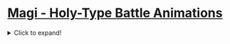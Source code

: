 # [Magi - Holy-Type Battle Animations](./)

<details>
<summary>Click to expand!</summary>

## [\[Cleric-Base\] \[F\] Improved Repal by Eldritch](./%5BCleric-Base%5D%20%5BF%5D%20Improved%20Repal%20by%20Eldritch/)
 

<img src="./%5BCleric-Base%5D%20%5BF%5D%20Improved%20Repal%20by%20Eldritch/7.%20Staff/Staff_000.png" alt="[Cleric-Base] [F] Improved Repal by Eldritch standing" />


### Weapons
 

|Staff |Unarmed |
|  :---: | :---: |
| <img alt="Staff animation" src="./%5BCleric-Base%5D%20%5BF%5D%20Improved%20Repal%20by%20Eldritch/7.%20Staff/Staff.gif" /> | <img alt="Unarmed animation" src="./%5BCleric-Base%5D%20%5BF%5D%20Improved%20Repal%20by%20Eldritch/8.%20Unarmed/Unarmed.gif" /> |


## [\[Cleric-Base\] \[F\] Repal by Eldritch](./%5BCleric-Base%5D%20%5BF%5D%20Repal%20by%20Eldritch/)
 

<img src="./%5BCleric-Base%5D%20%5BF%5D%20Repal%20by%20Eldritch/7.%20Staff/Staff_000.png" alt="[Cleric-Base] [F] Repal by Eldritch standing" />


### Weapons
 

|Staff |Unarmed |
|  :---: | :---: |
| <img alt="Staff animation" src="./%5BCleric-Base%5D%20%5BF%5D%20Repal%20by%20Eldritch/7.%20Staff/Staff.gif" /> | <img alt="Unarmed animation" src="./%5BCleric-Base%5D%20%5BF%5D%20Repal%20by%20Eldritch/8.%20Unarmed/Unarmed.gif" /> |


## [\[Cleric-Base\] \[F\] Repal by Vilkalizer](./%5BCleric-Base%5D%20%5BF%5D%20Repal%20by%20Vilkalizer/)
 

<img src="./%5BCleric-Base%5D%20%5BF%5D%20Repal%20by%20Vilkalizer/7.%20Staff/Staff_000.png" alt="[Cleric-Base] [F] Repal by Vilkalizer standing" />


### Weapons
 

|Staff |Unarmed |
|  :---: | :---: |
| <img alt="Staff animation" src="./%5BCleric-Base%5D%20%5BF%5D%20Repal%20by%20Vilkalizer/7.%20Staff/Staff.gif" /> | <img alt="Unarmed animation" src="./%5BCleric-Base%5D%20%5BF%5D%20Repal%20by%20Vilkalizer/8.%20Unarmed/Unarmed.gif" /> |


## [\[Cleric-Base\] \[F\] Robe Repal by FEier](./%5BCleric-Base%5D%20%5BF%5D%20Robe%20Repal%20by%20FEier/)
 

<img src="./%5BCleric-Base%5D%20%5BF%5D%20Robe%20Repal%20by%20FEier/7.%20Staff/Staff_000.png" alt="[Cleric-Base] [F] Robe Repal by FEier standing" />


### Weapons
 

|Staff |Unarmed |
|  :---: | :---: |
| <img alt="Staff animation" src="./%5BCleric-Base%5D%20%5BF%5D%20Robe%20Repal%20by%20FEier/7.%20Staff/Staff.gif" /> | <img alt="Unarmed animation" src="./%5BCleric-Base%5D%20%5BF%5D%20Robe%20Repal%20by%20FEier/8.%20Unarmed/Unarmed.gif" /> |


## [\[Cleric-Base\] \[F\] Vanilla FE6 +Weapons](./%5BCleric-Base%5D%20%5BF%5D%20Vanilla%20FE6%20+Weapons/)
 

<img src="./%5BCleric-Base%5D%20%5BF%5D%20Vanilla%20FE6%20+Weapons/1.%20Sword%20(Heartseeker)/Sword_000.png" alt="[Cleric-Base] [F] Vanilla FE6 +Weapons standing" />


### Weapons
 

|Sword |Sword |Magic |Staff |Unarmed |
|  :---: | :---: | :---: | :---: | :---: |
| <img alt="Sword animation" src="./%5BCleric-Base%5D%20%5BF%5D%20Vanilla%20FE6%20+Weapons/1.%20Sword%20(Heartseeker)/Sword.gif" /> | <img alt="Sword animation" src="./%5BCleric-Base%5D%20%5BF%5D%20Vanilla%20FE6%20+Weapons/1.%20Sword%20(Prayer)/Sword.gif" /> | <img alt="Magic animation" src="./%5BCleric-Base%5D%20%5BF%5D%20Vanilla%20FE6%20+Weapons/6.%20Magic/Magic.gif" /> | <img alt="Staff animation" src="./%5BCleric-Base%5D%20%5BF%5D%20Vanilla%20FE6%20+Weapons/7.%20Staff/Staff.gif" /> | <img alt="Unarmed animation" src="./%5BCleric-Base%5D%20%5BF%5D%20Vanilla%20FE6%20+Weapons/8.%20Unarmed/Unarmed.gif" /> |


## [\[Cleric-Base\] \[F\] Vanilla FE7 Serra +Sword](./%5BCleric-Base%5D%20%5BF%5D%20Vanilla%20FE7%20Serra%20+Sword/)
 

<img src="./%5BCleric-Base%5D%20%5BF%5D%20Vanilla%20FE7%20Serra%20+Sword/1.%20Sword%20(Heartseeker)/Sword_000.png" alt="[Cleric-Base] [F] Vanilla FE7 Serra +Sword standing" />


### Weapons
 

|Sword |Sword |Staff |Unarmed |
|  :---: | :---: | :---: | :---: |
| <img alt="Sword animation" src="./%5BCleric-Base%5D%20%5BF%5D%20Vanilla%20FE7%20Serra%20+Sword/1.%20Sword%20(Heartseeker)/Sword.gif" /> | <img alt="Sword animation" src="./%5BCleric-Base%5D%20%5BF%5D%20Vanilla%20FE7%20Serra%20+Sword/1.%20Sword%20(Prayer)/Sword.gif" /> | <img alt="Staff animation" src="./%5BCleric-Base%5D%20%5BF%5D%20Vanilla%20FE7%20Serra%20+Sword/7.%20Staff/Staff.gif" /> | <img alt="Unarmed animation" src="./%5BCleric-Base%5D%20%5BF%5D%20Vanilla%20FE7%20Serra%20+Sword/8.%20Unarmed/Unarmed.gif" /> |


## [\[Cleric-Reskin\] \[F\] Egyptian](./%5BCleric-Reskin%5D%20%5BF%5D%20Egyptian/)
 

<img src="./%5BCleric-Reskin%5D%20%5BF%5D%20Egyptian/7.%20Staff/Staff_000.png" alt="[Cleric-Reskin] [F] Egyptian standing" />


### Weapons
 

|Staff |Unarmed |
|  :---: | :---: |
| <img alt="Staff animation" src="./%5BCleric-Reskin%5D%20%5BF%5D%20Egyptian/7.%20Staff/Staff.gif" /> | <img alt="Unarmed animation" src="./%5BCleric-Reskin%5D%20%5BF%5D%20Egyptian/8.%20Unarmed/Unarmed.gif" /> |


## [\[Cleric-Reskin\] \[F\] FE13 Lissa](./%5BCleric-Reskin%5D%20%5BF%5D%20FE13%20Lissa/)
 

<img src="./%5BCleric-Reskin%5D%20%5BF%5D%20FE13%20Lissa/7.%20Staff/Staff_000.png" alt="[Cleric-Reskin] [F] FE13 Lissa standing" />


### Weapons
 

|Staff |Unarmed |
|  :---: | :---: |
| <img alt="Staff animation" src="./%5BCleric-Reskin%5D%20%5BF%5D%20FE13%20Lissa/7.%20Staff/Staff.gif" /> | <img alt="Unarmed animation" src="./%5BCleric-Reskin%5D%20%5BF%5D%20FE13%20Lissa/8.%20Unarmed/Unarmed.gif" /> |


## [\[Cleric-Reskin\] \[F\] FE13-Style](./%5BCleric-Reskin%5D%20%5BF%5D%20FE13-Style/)
 

<img src="./%5BCleric-Reskin%5D%20%5BF%5D%20FE13-Style/7.%20Staff/Staff_000.png" alt="[Cleric-Reskin] [F] FE13-Style standing" />


### Weapons
 

|Staff |Unarmed |
|  :---: | :---: |
| <img alt="Staff animation" src="./%5BCleric-Reskin%5D%20%5BF%5D%20FE13-Style/7.%20Staff/Staff.gif" /> | <img alt="Unarmed animation" src="./%5BCleric-Reskin%5D%20%5BF%5D%20FE13-Style/8.%20Unarmed/Unarmed.gif" /> |


## [\[Cleric-Reskin\] \[F\] Less Religious by Mariah](./%5BCleric-Reskin%5D%20%5BF%5D%20Less%20Religious%20by%20Mariah/)
 

<img src="./%5BCleric-Reskin%5D%20%5BF%5D%20Less%20Religious%20by%20Mariah/7.%20Staff/Staff_000.png" alt="[Cleric-Reskin] [F] Less Religious by Mariah standing" />


### Weapons
 

|Staff |
|  :---: |
| <img alt="Staff animation" src="./%5BCleric-Reskin%5D%20%5BF%5D%20Less%20Religious%20by%20Mariah/7.%20Staff/Staff.gif" /> |


## [\[Cleric-Reskin\] \[F\] Long Hair by Yangfly](./%5BCleric-Reskin%5D%20%5BF%5D%20Long%20Hair%20by%20Yangfly/)
 

<img src="./%5BCleric-Reskin%5D%20%5BF%5D%20Long%20Hair%20by%20Yangfly/7.%20Staff/Staff_000.png" alt="[Cleric-Reskin] [F] Long Hair by Yangfly standing" />


### Weapons
 

|Staff |Unarmed |
|  :---: | :---: |
| <img alt="Staff animation" src="./%5BCleric-Reskin%5D%20%5BF%5D%20Long%20Hair%20by%20Yangfly/7.%20Staff/Staff.gif" /> | <img alt="Unarmed animation" src="./%5BCleric-Reskin%5D%20%5BF%5D%20Long%20Hair%20by%20Yangfly/8.%20Unarmed/Unarmed.gif" /> |


## [\[Cleric-Variant\] \[F\] Sassy Healer by Alusq](./%5BCleric-Variant%5D%20%5BF%5D%20Sassy%20Healer%20by%20Alusq/)
 

<img src="./%5BCleric-Variant%5D%20%5BF%5D%20Sassy%20Healer%20by%20Alusq/7.%20Staff/Staff_000.png" alt="[Cleric-Variant] [F] Sassy Healer by Alusq standing" />


### Weapons
 

|Staff |Unarmed |
|  :---: | :---: |
| <img alt="Staff animation" src="./%5BCleric-Variant%5D%20%5BF%5D%20Sassy%20Healer%20by%20Alusq/7.%20Staff/Staff.gif" /> | <img alt="Unarmed animation" src="./%5BCleric-Variant%5D%20%5BF%5D%20Sassy%20Healer%20by%20Alusq/8.%20Unarmed/Unarmed.gif" /> |


## [\[Monk-Base\] \[F\] Repal +Staff by Teraspark](./%5BMonk-Base%5D%20%5BF%5D%20Repal%20+Staff%20by%20Teraspark/)
 

<img src="./%5BMonk-Base%5D%20%5BF%5D%20Repal%20+Staff%20by%20Teraspark/6.%20Magic/Magic_000.png" alt="[Monk-Base] [F] Repal +Staff by Teraspark standing" />


### Weapons
 

|Magic |Staff |
|  :---: | :---: |
| <img alt="Magic animation" src="./%5BMonk-Base%5D%20%5BF%5D%20Repal%20+Staff%20by%20Teraspark/6.%20Magic/Magic.gif" /> | <img alt="Staff animation" src="./%5BMonk-Base%5D%20%5BF%5D%20Repal%20+Staff%20by%20Teraspark/7.%20Staff/Staff.gif" /> |


## [\[Monk-Base\] \[F\] Repal by Eldritch](./%5BMonk-Base%5D%20%5BF%5D%20Repal%20by%20Eldritch/)
 

<img src="./%5BMonk-Base%5D%20%5BF%5D%20Repal%20by%20Eldritch/6.%20Magic/Magic_000.png" alt="[Monk-Base] [F] Repal by Eldritch standing" />


### Weapons
 

|Magic |
|  :---: |
| <img alt="Magic animation" src="./%5BMonk-Base%5D%20%5BF%5D%20Repal%20by%20Eldritch/6.%20Magic/Magic.gif" /> |


## [\[Monk-Base\] \[M\] Repal +Staff by Teraspark](./%5BMonk-Base%5D%20%5BM%5D%20Repal%20+Staff%20by%20Teraspark/)
 

<img src="./%5BMonk-Base%5D%20%5BM%5D%20Repal%20+Staff%20by%20Teraspark/6.%20Magic/Magic_000.png" alt="[Monk-Base] [M] Repal +Staff by Teraspark standing" />


### Weapons
 

|Magic |Staff |
|  :---: | :---: |
| <img alt="Magic animation" src="./%5BMonk-Base%5D%20%5BM%5D%20Repal%20+Staff%20by%20Teraspark/6.%20Magic/Magic.gif" /> | <img alt="Staff animation" src="./%5BMonk-Base%5D%20%5BM%5D%20Repal%20+Staff%20by%20Teraspark/7.%20Staff/Staff.gif" /> |


## [\[Monk-Base\] \[M\] Repal by eCut](./%5BMonk-Base%5D%20%5BM%5D%20Repal%20by%20eCut/)
 

<img src="./%5BMonk-Base%5D%20%5BM%5D%20Repal%20by%20eCut/6.%20Magic/Magic_000.png" alt="[Monk-Base] [M] Repal by eCut standing" />


### Weapons
 

|Magic |
|  :---: |
| <img alt="Magic animation" src="./%5BMonk-Base%5D%20%5BM%5D%20Repal%20by%20eCut/6.%20Magic/Magic.gif" /> |


## [\[Monk-Base\] \[M\] Repal by Eldritch](./%5BMonk-Base%5D%20%5BM%5D%20Repal%20by%20Eldritch/)
 

<img src="./%5BMonk-Base%5D%20%5BM%5D%20Repal%20by%20Eldritch/6.%20Magic/Magic_000.png" alt="[Monk-Base] [M] Repal by Eldritch standing" />


### Weapons
 

|Magic |
|  :---: |
| <img alt="Magic animation" src="./%5BMonk-Base%5D%20%5BM%5D%20Repal%20by%20Eldritch/6.%20Magic/Magic.gif" /> |


## [\[Monk-Base\] \[M\] Vanilla FE6-8](./%5BMonk-Base%5D%20%5BM%5D%20Vanilla%20FE6-8/)
 

<img src="./%5BMonk-Base%5D%20%5BM%5D%20Vanilla%20FE6-8/6.%20Magic/Magic_000.png" alt="[Monk-Base] [M] Vanilla FE6-8 standing" />


### Weapons
 

|Magic |
|  :---: |
| <img alt="Magic animation" src="./%5BMonk-Base%5D%20%5BM%5D%20Vanilla%20FE6-8/6.%20Magic/Magic.gif" /> |


## [\[Monk-Reskin\] \[F\] FEGirls-Style Skirt Pupil](./%5BMonk-Reskin%5D%20%5BF%5D%20FEGirls-Style%20Skirt%20Pupil/)
 

<img src="./%5BMonk-Reskin%5D%20%5BF%5D%20FEGirls-Style%20Skirt%20Pupil/6.%20Magic/Magic_000.png" alt="[Monk-Reskin] [F] FEGirls-Style Skirt Pupil standing" />


### Weapons
 

|Magic |
|  :---: |
| <img alt="Magic animation" src="./%5BMonk-Reskin%5D%20%5BF%5D%20FEGirls-Style%20Skirt%20Pupil/6.%20Magic/Magic.gif" /> |


## [\[Monk-Reskin\] \[F\] Lucius-Style by Marlon0024](./%5BMonk-Reskin%5D%20%5BF%5D%20Lucius-Style%20by%20Marlon0024/)
 

<img src="./%5BMonk-Reskin%5D%20%5BF%5D%20Lucius-Style%20by%20Marlon0024/6.%20Magic/Magic_000.png" alt="[Monk-Reskin] [F] Lucius-Style by Marlon0024 standing" />


### Weapons
 

|Magic |
|  :---: |
| <img alt="Magic animation" src="./%5BMonk-Reskin%5D%20%5BF%5D%20Lucius-Style%20by%20Marlon0024/6.%20Magic/Magic.gif" /> |


## [\[Monk-Reskin\] \[M\] Bandana by Yangfly](./%5BMonk-Reskin%5D%20%5BM%5D%20Bandana%20by%20Yangfly/)
 

<img src="./%5BMonk-Reskin%5D%20%5BM%5D%20Bandana%20by%20Yangfly/6.%20Magic/Magic_000.png" alt="[Monk-Reskin] [M] Bandana by Yangfly standing" />


### Weapons
 

|Magic |
|  :---: |
| <img alt="Magic animation" src="./%5BMonk-Reskin%5D%20%5BM%5D%20Bandana%20by%20Yangfly/6.%20Magic/Magic.gif" /> |


## [\[Monk-Variant\] \[F\] Nino by Mikey Séregon](./%5BMonk-Variant%5D%20%5BF%5D%20Nino%20by%20Mikey%20S%C3%A9regon/)
 

<img src="./%5BMonk-Variant%5D%20%5BF%5D%20Nino%20by%20Mikey%20S%C3%A9regon/6.%20Magic/Magic_000.png" alt="[Monk-Variant] [F] Nino by Mikey Séregon standing" />


### Weapons
 

|Magic |
|  :---: |
| <img alt="Magic animation" src="./%5BMonk-Variant%5D%20%5BF%5D%20Nino%20by%20Mikey%20S%C3%A9regon/6.%20Magic/Magic.gif" /> |


## [\[Priest-Base\] \[M\] Repal by Eldritch](./%5BPriest-Base%5D%20%5BM%5D%20Repal%20by%20Eldritch/)
 

<img src="./%5BPriest-Base%5D%20%5BM%5D%20Repal%20by%20Eldritch/7.%20Staff/Staff_000.png" alt="[Priest-Base] [M] Repal by Eldritch standing" />


### Weapons
 

|Staff |Unarmed |
|  :---: | :---: |
| <img alt="Staff animation" src="./%5BPriest-Base%5D%20%5BM%5D%20Repal%20by%20Eldritch/7.%20Staff/Staff.gif" /> | <img alt="Unarmed animation" src="./%5BPriest-Base%5D%20%5BM%5D%20Repal%20by%20Eldritch/8.%20Unarmed/Unarmed.gif" /> |


## [\[Priest-Base\] \[M\] Repal by Vilkalizer](./%5BPriest-Base%5D%20%5BM%5D%20Repal%20by%20Vilkalizer/)
 

<img src="./%5BPriest-Base%5D%20%5BM%5D%20Repal%20by%20Vilkalizer/7.%20Staff/Staff_000.png" alt="[Priest-Base] [M] Repal by Vilkalizer standing" />


### Weapons
 

|Staff |Unarmed |
|  :---: | :---: |
| <img alt="Staff animation" src="./%5BPriest-Base%5D%20%5BM%5D%20Repal%20by%20Vilkalizer/7.%20Staff/Staff.gif" /> | <img alt="Unarmed animation" src="./%5BPriest-Base%5D%20%5BM%5D%20Repal%20by%20Vilkalizer/8.%20Unarmed/Unarmed.gif" /> |


## [\[Priest-Base\] \[M\] Repal v2 by Eldritch](./%5BPriest-Base%5D%20%5BM%5D%20Repal%20v2%20by%20Eldritch/)
 

<img src="./%5BPriest-Base%5D%20%5BM%5D%20Repal%20v2%20by%20Eldritch/7.%20Staff/Staff_000.png" alt="[Priest-Base] [M] Repal v2 by Eldritch standing" />


### Weapons
 

|Staff |Unarmed |
|  :---: | :---: |
| <img alt="Staff animation" src="./%5BPriest-Base%5D%20%5BM%5D%20Repal%20v2%20by%20Eldritch/7.%20Staff/Staff.gif" /> | <img alt="Unarmed animation" src="./%5BPriest-Base%5D%20%5BM%5D%20Repal%20v2%20by%20Eldritch/8.%20Unarmed/Unarmed.gif" /> |


## [\[Priest-Base\] \[M\] Skintone Repal by Flasuban](./%5BPriest-Base%5D%20%5BM%5D%20Skintone%20Repal%20by%20Flasuban/)
 

<img src="./%5BPriest-Base%5D%20%5BM%5D%20Skintone%20Repal%20by%20Flasuban/7.%20Staff%20(+Magic)/Staff_000.png" alt="[Priest-Base] [M] Skintone Repal by Flasuban standing" />


### Weapons
 

|Staff |Unarmed |
|  :---: | :---: |
| <img alt="Staff animation" src="./%5BPriest-Base%5D%20%5BM%5D%20Skintone%20Repal%20by%20Flasuban/7.%20Staff%20(+Magic)/Staff.gif" /> | <img alt="Unarmed animation" src="./%5BPriest-Base%5D%20%5BM%5D%20Skintone%20Repal%20by%20Flasuban/8.%20Unarmed/Unarmed.gif" /> |


## [\[Priest-Base\] \[M\] Vanilla Priest +Magic](./%5BPriest-Base%5D%20%5BM%5D%20Vanilla%20Priest%20+Magic/)
 

<img src="./%5BPriest-Base%5D%20%5BM%5D%20Vanilla%20Priest%20+Magic/6.%20Magic/Magic_000.png" alt="[Priest-Base] [M] Vanilla Priest +Magic standing" />


### Weapons
 

|Magic |Magic |Staff |Unarmed |
|  :---: | :---: | :---: | :---: |
| <img alt="Magic animation" src="./%5BPriest-Base%5D%20%5BM%5D%20Vanilla%20Priest%20+Magic/6.%20Magic/Magic.gif" /> | <img alt="Magic animation" src="./%5BPriest-Base%5D%20%5BM%5D%20Vanilla%20Priest%20+Magic/6.%20Magic%20(Staff)/Magic.gif" /> | <img alt="Staff animation" src="./%5BPriest-Base%5D%20%5BM%5D%20Vanilla%20Priest%20+Magic/7.%20Staff/Staff.gif" /> | <img alt="Unarmed animation" src="./%5BPriest-Base%5D%20%5BM%5D%20Vanilla%20Priest%20+Magic/8.%20Unarmed/Unarmed.gif" /> |


## [\[Priest-Reskin\] \[M\] Bald by Vilkalizer](./%5BPriest-Reskin%5D%20%5BM%5D%20Bald%20by%20Vilkalizer/)
 

<img src="./%5BPriest-Reskin%5D%20%5BM%5D%20Bald%20by%20Vilkalizer/7.%20Staff/Staff_000.png" alt="[Priest-Reskin] [M] Bald by Vilkalizer standing" />


### Weapons
 

|Staff |
|  :---: |
| <img alt="Staff animation" src="./%5BPriest-Reskin%5D%20%5BM%5D%20Bald%20by%20Vilkalizer/7.%20Staff/Staff.gif" /> |


## [\[Priest-Reskin\] \[M\] Bald Repal by Vilkalizer](./%5BPriest-Reskin%5D%20%5BM%5D%20Bald%20Repal%20by%20Vilkalizer/)
 

<img src="./%5BPriest-Reskin%5D%20%5BM%5D%20Bald%20Repal%20by%20Vilkalizer/7.%20Staff/Staff_000.png" alt="[Priest-Reskin] [M] Bald Repal by Vilkalizer standing" />


### Weapons
 

|Staff |Unarmed |
|  :---: | :---: |
| <img alt="Staff animation" src="./%5BPriest-Reskin%5D%20%5BM%5D%20Bald%20Repal%20by%20Vilkalizer/7.%20Staff/Staff.gif" /> | <img alt="Unarmed animation" src="./%5BPriest-Reskin%5D%20%5BM%5D%20Bald%20Repal%20by%20Vilkalizer/8.%20Unarmed/Unarmed.gif" /> |


## [\[Priest-Reskin\] \[M\] Buff Generic by Vilkalizer](./%5BPriest-Reskin%5D%20%5BM%5D%20Buff%20Generic%20by%20Vilkalizer/)
 

<img src="./%5BPriest-Reskin%5D%20%5BM%5D%20Buff%20Generic%20by%20Vilkalizer/7.%20Staff%20(Buff%20Generic%20Priest)/Staff_000.png" alt="[Priest-Reskin] [M] Buff Generic by Vilkalizer standing" />


### Weapons
 

|Staff |Unarmed |
|  :---: | :---: |
| <img alt="Staff animation" src="./%5BPriest-Reskin%5D%20%5BM%5D%20Buff%20Generic%20by%20Vilkalizer/7.%20Staff%20(Buff%20Generic%20Priest)/Staff.gif" /> | <img alt="Unarmed animation" src="./%5BPriest-Reskin%5D%20%5BM%5D%20Buff%20Generic%20by%20Vilkalizer/8.%20Unarmed%20(Buff%20Generic%20Priest)/Unarmed.gif" /> |


## [\[Priest-Reskin\] \[M\] Buff Generic Repal by Vilkalizer](./%5BPriest-Reskin%5D%20%5BM%5D%20Buff%20Generic%20Repal%20by%20Vilkalizer/)
 

<img src="./%5BPriest-Reskin%5D%20%5BM%5D%20Buff%20Generic%20Repal%20by%20Vilkalizer/7.%20Staff/Staff_000.png" alt="[Priest-Reskin] [M] Buff Generic Repal by Vilkalizer standing" />


### Weapons
 

|Staff |Unarmed |
|  :---: | :---: |
| <img alt="Staff animation" src="./%5BPriest-Reskin%5D%20%5BM%5D%20Buff%20Generic%20Repal%20by%20Vilkalizer/7.%20Staff/Staff.gif" /> | <img alt="Unarmed animation" src="./%5BPriest-Reskin%5D%20%5BM%5D%20Buff%20Generic%20Repal%20by%20Vilkalizer/8.%20Unarmed/Unarmed.gif" /> |


## [\[Priest-Reskin\] \[M\] Buff Moulder +Muscles by Vilkalizer](./%5BPriest-Reskin%5D%20%5BM%5D%20Buff%20Moulder%20+Muscles%20by%20Vilkalizer/)
 

<img src="./%5BPriest-Reskin%5D%20%5BM%5D%20Buff%20Moulder%20+Muscles%20by%20Vilkalizer/7.%20Staff%20(Buff%20Moulder%20Muscles)/Staff_000.png" alt="[Priest-Reskin] [M] Buff Moulder +Muscles by Vilkalizer standing" />


### Weapons
 

|Staff |Staff |Unarmed |
|  :---: | :---: | :---: |
| <img alt="Staff animation" src="./%5BPriest-Reskin%5D%20%5BM%5D%20Buff%20Moulder%20+Muscles%20by%20Vilkalizer/7.%20Staff%20(Buff%20Moulder%20Muscles)/Staff.gif" /> | <img alt="Staff animation" src="./%5BPriest-Reskin%5D%20%5BM%5D%20Buff%20Moulder%20+Muscles%20by%20Vilkalizer/7.%20Staff%20(Buff%20Moulder)/Staff.gif" /> | <img alt="Unarmed animation" src="./%5BPriest-Reskin%5D%20%5BM%5D%20Buff%20Moulder%20+Muscles%20by%20Vilkalizer/8.%20Unarmed%20(Buff%20Moulder)/Unarmed.gif" /> |


## [\[Priest-Reskin\] \[M\] Buff Moulder Repal by Vilkalizer](./%5BPriest-Reskin%5D%20%5BM%5D%20Buff%20Moulder%20Repal%20by%20Vilkalizer/)
 

<img src="./%5BPriest-Reskin%5D%20%5BM%5D%20Buff%20Moulder%20Repal%20by%20Vilkalizer/7.%20Staff/Staff_000.png" alt="[Priest-Reskin] [M] Buff Moulder Repal by Vilkalizer standing" />


### Weapons
 

|Staff |Unarmed |
|  :---: | :---: |
| <img alt="Staff animation" src="./%5BPriest-Reskin%5D%20%5BM%5D%20Buff%20Moulder%20Repal%20by%20Vilkalizer/7.%20Staff/Staff.gif" /> | <img alt="Unarmed animation" src="./%5BPriest-Reskin%5D%20%5BM%5D%20Buff%20Moulder%20Repal%20by%20Vilkalizer/8.%20Unarmed/Unarmed.gif" /> |


## [\[Priest-Reskin\] \[M\] Hooded by Eldritch](./%5BPriest-Reskin%5D%20%5BM%5D%20Hooded%20by%20Eldritch/)
 

<img src="./%5BPriest-Reskin%5D%20%5BM%5D%20Hooded%20by%20Eldritch/7.%20Staff/Staff_000.png" alt="[Priest-Reskin] [M] Hooded by Eldritch standing" />


### Weapons
 

|Staff |Unarmed |
|  :---: | :---: |
| <img alt="Staff animation" src="./%5BPriest-Reskin%5D%20%5BM%5D%20Hooded%20by%20Eldritch/7.%20Staff/Staff.gif" /> | <img alt="Unarmed animation" src="./%5BPriest-Reskin%5D%20%5BM%5D%20Hooded%20by%20Eldritch/8.%20Unarmed/Unarmed.gif" /> |


## [\[Priest-Reskin\] \[M\] Nekomimi by GabrielKnight](./%5BPriest-Reskin%5D%20%5BM%5D%20Nekomimi%20by%20GabrielKnight/)
 

<img src="./%5BPriest-Reskin%5D%20%5BM%5D%20Nekomimi%20by%20GabrielKnight/7.%20Staff/Staff_000.png" alt="[Priest-Reskin] [M] Nekomimi by GabrielKnight standing" />


### Weapons
 

|Staff |
|  :---: |
| <img alt="Staff animation" src="./%5BPriest-Reskin%5D%20%5BM%5D%20Nekomimi%20by%20GabrielKnight/7.%20Staff/Staff.gif" /> |


## [\[T2 Bishop-Base\] \[F\] Repal by Eldritch](./%5BT2%20Bishop-Base%5D%20%5BF%5D%20Repal%20by%20Eldritch/)
 

<img src="./%5BT2%20Bishop-Base%5D%20%5BF%5D%20Repal%20by%20Eldritch/6.%20Magic/Magic_000.png" alt="[T2 Bishop-Base] [F] Repal by Eldritch standing" />


### Weapons
 

|Magic |Staff |Unarmed |
|  :---: | :---: | :---: |
| <img alt="Magic animation" src="./%5BT2%20Bishop-Base%5D%20%5BF%5D%20Repal%20by%20Eldritch/6.%20Magic/Magic.gif" /> | <img alt="Staff animation" src="./%5BT2%20Bishop-Base%5D%20%5BF%5D%20Repal%20by%20Eldritch/7.%20Staff/Staff.gif" /> | <img alt="Unarmed animation" src="./%5BT2%20Bishop-Base%5D%20%5BF%5D%20Repal%20by%20Eldritch/8.%20Unarmed/Unarmed.gif" /> |


## [\[T2 Bishop-Base\] \[F\] Vanilla FE6-8](./%5BT2%20Bishop-Base%5D%20%5BF%5D%20Vanilla%20FE6-8/)
 

<img src="./%5BT2%20Bishop-Base%5D%20%5BF%5D%20Vanilla%20FE6-8/6.%20Magic%20(+Staff%20FE8)/Magic_000.png" alt="[T2 Bishop-Base] [F] Vanilla FE6-8 standing" />


### Weapons
 

|Magic |Magic |Staff |Staff |Unarmed |
|  :---: | :---: | :---: | :---: | :---: |
| <img alt="Magic animation" src="./%5BT2%20Bishop-Base%5D%20%5BF%5D%20Vanilla%20FE6-8/6.%20Magic%20(+Staff%20FE8)/Magic.gif" /> | <img alt="Magic animation" src="./%5BT2%20Bishop-Base%5D%20%5BF%5D%20Vanilla%20FE6-8/6.%20Magic%20(FE6)/Magic.gif" /> | <img alt="Staff animation" src="./%5BT2%20Bishop-Base%5D%20%5BF%5D%20Vanilla%20FE6-8/7.%20Staff%20(FE6)/Staff.gif" /> | <img alt="Staff animation" src="./%5BT2%20Bishop-Base%5D%20%5BF%5D%20Vanilla%20FE6-8/7.%20Staff%20(Unarmed%20FE8)/Staff.gif" /> | <img alt="Unarmed animation" src="./%5BT2%20Bishop-Base%5D%20%5BF%5D%20Vanilla%20FE6-8/8.%20Unarmed%20(FE6)/Unarmed.gif" /> |


## [\[T2 Bishop-Base\] \[F\] Vanilla FE7 Serra](./%5BT2%20Bishop-Base%5D%20%5BF%5D%20Vanilla%20FE7%20Serra/)
 

<img src="./%5BT2%20Bishop-Base%5D%20%5BF%5D%20Vanilla%20FE7%20Serra/6.%20Magic/Magic_000.png" alt="[T2 Bishop-Base] [F] Vanilla FE7 Serra standing" />


### Weapons
 

|Magic |Staff |Unarmed |
|  :---: | :---: | :---: |
| <img alt="Magic animation" src="./%5BT2%20Bishop-Base%5D%20%5BF%5D%20Vanilla%20FE7%20Serra/6.%20Magic/Magic.gif" /> | <img alt="Staff animation" src="./%5BT2%20Bishop-Base%5D%20%5BF%5D%20Vanilla%20FE7%20Serra/7.%20Staff/Staff.gif" /> | <img alt="Unarmed animation" src="./%5BT2%20Bishop-Base%5D%20%5BF%5D%20Vanilla%20FE7%20Serra/8.%20Unarmed/Unarmed.gif" /> |


## [\[T2 Bishop-Base\] \[M\] Repal by Eldritch](./%5BT2%20Bishop-Base%5D%20%5BM%5D%20Repal%20by%20Eldritch/)
 

<img src="./%5BT2%20Bishop-Base%5D%20%5BM%5D%20Repal%20by%20Eldritch/6.%20Magic/Magic_000.png" alt="[T2 Bishop-Base] [M] Repal by Eldritch standing" />


### Weapons
 

|Magic |Staff |Unarmed |
|  :---: | :---: | :---: |
| <img alt="Magic animation" src="./%5BT2%20Bishop-Base%5D%20%5BM%5D%20Repal%20by%20Eldritch/6.%20Magic/Magic.gif" /> | <img alt="Staff animation" src="./%5BT2%20Bishop-Base%5D%20%5BM%5D%20Repal%20by%20Eldritch/7.%20Staff/Staff.gif" /> | <img alt="Unarmed animation" src="./%5BT2%20Bishop-Base%5D%20%5BM%5D%20Repal%20by%20Eldritch/8.%20Unarmed/Unarmed.gif" /> |


## [\[T2 Bishop-Base\] \[M\] Vanilla FE6](./%5BT2%20Bishop-Base%5D%20%5BM%5D%20Vanilla%20FE6/)
 

<img src="./%5BT2%20Bishop-Base%5D%20%5BM%5D%20Vanilla%20FE6/6.%20Magic/Magic_000.png" alt="[T2 Bishop-Base] [M] Vanilla FE6 standing" />


### Weapons
 

|Magic |Staff |Unarmed |
|  :---: | :---: | :---: |
| <img alt="Magic animation" src="./%5BT2%20Bishop-Base%5D%20%5BM%5D%20Vanilla%20FE6/6.%20Magic/Magic.gif" /> | <img alt="Staff animation" src="./%5BT2%20Bishop-Base%5D%20%5BM%5D%20Vanilla%20FE6/7.%20Staff/Staff.gif" /> | <img alt="Unarmed animation" src="./%5BT2%20Bishop-Base%5D%20%5BM%5D%20Vanilla%20FE6/8.%20Unarmed/Unarmed.gif" /> |


## [\[T2 Bishop-Base\] \[M\] Vanilla FE7 Lucius](./%5BT2%20Bishop-Base%5D%20%5BM%5D%20Vanilla%20FE7%20Lucius/)
 

<img src="./%5BT2%20Bishop-Base%5D%20%5BM%5D%20Vanilla%20FE7%20Lucius/6.%20Magic/Magic_000.png" alt="[T2 Bishop-Base] [M] Vanilla FE7 Lucius standing" />


### Weapons
 

|Magic |Staff |Unarmed |
|  :---: | :---: | :---: |
| <img alt="Magic animation" src="./%5BT2%20Bishop-Base%5D%20%5BM%5D%20Vanilla%20FE7%20Lucius/6.%20Magic/Magic.gif" /> | <img alt="Staff animation" src="./%5BT2%20Bishop-Base%5D%20%5BM%5D%20Vanilla%20FE7%20Lucius/7.%20Staff/Staff.gif" /> | <img alt="Unarmed animation" src="./%5BT2%20Bishop-Base%5D%20%5BM%5D%20Vanilla%20FE7%20Lucius/8.%20Unarmed/Unarmed.gif" /> |


## [\[T2 Bishop-Base\] \[M\] Vanilla FE7-8 +Sword by Beansy](./%5BT2%20Bishop-Base%5D%20%5BM%5D%20Vanilla%20FE7-8%20+Sword%20by%20Beansy/)
 

<img src="./%5BT2%20Bishop-Base%5D%20%5BM%5D%20Vanilla%20FE7-8%20+Sword%20by%20Beansy/1.%20Sword/Sword_000.png" alt="[T2 Bishop-Base] [M] Vanilla FE7-8 +Sword by Beansy standing" />


### Weapons
 

|Sword |Magic |Staff |Unarmed |
|  :---: | :---: | :---: | :---: |
| <img alt="Sword animation" src="./%5BT2%20Bishop-Base%5D%20%5BM%5D%20Vanilla%20FE7-8%20+Sword%20by%20Beansy/1.%20Sword/Sword.gif" /> | <img alt="Magic animation" src="./%5BT2%20Bishop-Base%5D%20%5BM%5D%20Vanilla%20FE7-8%20+Sword%20by%20Beansy/6.%20Magic%20(+Staff%20FE8)/Magic.gif" /> | <img alt="Staff animation" src="./%5BT2%20Bishop-Base%5D%20%5BM%5D%20Vanilla%20FE7-8%20+Sword%20by%20Beansy/7.%20Staff%20(FE7)/Staff.gif" /> | <img alt="Unarmed animation" src="./%5BT2%20Bishop-Base%5D%20%5BM%5D%20Vanilla%20FE7-8%20+Sword%20by%20Beansy/8.%20Unarmed/Unarmed.gif" /> |


## [\[T2 Bishop-Reskin\] \[M\] Kenneth by Greentea](./%5BT2%20Bishop-Reskin%5D%20%5BM%5D%20Kenneth%20by%20Greentea/)
 

<img src="./%5BT2%20Bishop-Reskin%5D%20%5BM%5D%20Kenneth%20by%20Greentea/6.%20Magic/Magic_000.png" alt="[T2 Bishop-Reskin] [M] Kenneth by Greentea standing" />


### Weapons
 

|Magic |Staff |Unarmed |
|  :---: | :---: | :---: |
| <img alt="Magic animation" src="./%5BT2%20Bishop-Reskin%5D%20%5BM%5D%20Kenneth%20by%20Greentea/6.%20Magic/Magic.gif" /> | <img alt="Staff animation" src="./%5BT2%20Bishop-Reskin%5D%20%5BM%5D%20Kenneth%20by%20Greentea/7.%20Staff/Staff.gif" /> | <img alt="Unarmed animation" src="./%5BT2%20Bishop-Reskin%5D%20%5BM%5D%20Kenneth%20by%20Greentea/8.%20Unarmed/Unarmed.gif" /> |


## [\[T2 Bishop-Reskin\] \[M\] Lucius by Greentea](./%5BT2%20Bishop-Reskin%5D%20%5BM%5D%20Lucius%20by%20Greentea/)
 

<img src="./%5BT2%20Bishop-Reskin%5D%20%5BM%5D%20Lucius%20by%20Greentea/6.%20Magic/Magic_000.png" alt="[T2 Bishop-Reskin] [M] Lucius by Greentea standing" />


### Weapons
 

|Magic |Staff |Unarmed |
|  :---: | :---: | :---: |
| <img alt="Magic animation" src="./%5BT2%20Bishop-Reskin%5D%20%5BM%5D%20Lucius%20by%20Greentea/6.%20Magic/Magic.gif" /> | <img alt="Staff animation" src="./%5BT2%20Bishop-Reskin%5D%20%5BM%5D%20Lucius%20by%20Greentea/7.%20Staff/Staff.gif" /> | <img alt="Unarmed animation" src="./%5BT2%20Bishop-Reskin%5D%20%5BM%5D%20Lucius%20by%20Greentea/8.%20Unarmed/Unarmed.gif" /> |


## [\[T2 Bishop-Type\] \[F\] Inquisitor by Jey](./%5BT2%20Bishop-Type%5D%20%5BF%5D%20Inquisitor%20by%20Jey/)
 

<img src="./%5BT2%20Bishop-Type%5D%20%5BF%5D%20Inquisitor%20by%20Jey/3.%20Axe/Axe_000.png" alt="[T2 Bishop-Type] [F] Inquisitor by Jey standing" />


### Weapons
 

|Axe |Handaxe |Magic |
|  :---: | :---: | :---: |
| <img alt="Axe animation" src="./%5BT2%20Bishop-Type%5D%20%5BF%5D%20Inquisitor%20by%20Jey/3.%20Axe/Axe.gif" /> | <img alt="Handaxe animation" src="./%5BT2%20Bishop-Type%5D%20%5BF%5D%20Inquisitor%20by%20Jey/4.%20Handaxe/Handaxe.gif" /> | <img alt="Magic animation" src="./%5BT2%20Bishop-Type%5D%20%5BF%5D%20Inquisitor%20by%20Jey/6.%20Magic/Magic.gif" /> |


## [\[T2 Bishop-Type\] \[M\] Inquisitor by Jey the Count](./%5BT2%20Bishop-Type%5D%20%5BM%5D%20Inquisitor%20by%20Jey%20the%20Count/)
 

<img src="./%5BT2%20Bishop-Type%5D%20%5BM%5D%20Inquisitor%20by%20Jey%20the%20Count/3.%20Axe/Axe_000.png" alt="[T2 Bishop-Type] [M] Inquisitor by Jey the Count standing" />


### Weapons
 

|Axe |Handaxe |Magic |
|  :---: | :---: | :---: |
| <img alt="Axe animation" src="./%5BT2%20Bishop-Type%5D%20%5BM%5D%20Inquisitor%20by%20Jey%20the%20Count/3.%20Axe/Axe.gif" /> | <img alt="Handaxe animation" src="./%5BT2%20Bishop-Type%5D%20%5BM%5D%20Inquisitor%20by%20Jey%20the%20Count/4.%20Handaxe/Handaxe.gif" /> | <img alt="Magic animation" src="./%5BT2%20Bishop-Type%5D%20%5BM%5D%20Inquisitor%20by%20Jey%20the%20Count/6.%20Magic/Magic.gif" /> |


## [\[T2 Bishop-Variant\] \[F\] Holy Priestess by Melia](./%5BT2%20Bishop-Variant%5D%20%5BF%5D%20Holy%20Priestess%20by%20Melia/)
 

<img src="./%5BT2%20Bishop-Variant%5D%20%5BF%5D%20Holy%20Priestess%20by%20Melia/6.%20Magic/Magic_000.png" alt="[T2 Bishop-Variant] [F] Holy Priestess by Melia standing" />


### Weapons
 

|Magic |Staff |Unarmed |
|  :---: | :---: | :---: |
| <img alt="Magic animation" src="./%5BT2%20Bishop-Variant%5D%20%5BF%5D%20Holy%20Priestess%20by%20Melia/6.%20Magic/Magic.gif" /> | <img alt="Staff animation" src="./%5BT2%20Bishop-Variant%5D%20%5BF%5D%20Holy%20Priestess%20by%20Melia/7.%20Staff/Staff.gif" /> | <img alt="Unarmed animation" src="./%5BT2%20Bishop-Variant%5D%20%5BF%5D%20Holy%20Priestess%20by%20Melia/8.%20Unarmed/Unarmed.gif" /> |


## [\[T2 Bishop-Variant\] \[M\] Bandana by Yangfly](./%5BT2%20Bishop-Variant%5D%20%5BM%5D%20Bandana%20by%20Yangfly/)
 

<img src="./%5BT2%20Bishop-Variant%5D%20%5BM%5D%20Bandana%20by%20Yangfly/6.%20Magic/Magic_000.png" alt="[T2 Bishop-Variant] [M] Bandana by Yangfly standing" />


### Weapons
 

|Magic |Staff |Unarmed |
|  :---: | :---: | :---: |
| <img alt="Magic animation" src="./%5BT2%20Bishop-Variant%5D%20%5BM%5D%20Bandana%20by%20Yangfly/6.%20Magic/Magic.gif" /> | <img alt="Staff animation" src="./%5BT2%20Bishop-Variant%5D%20%5BM%5D%20Bandana%20by%20Yangfly/7.%20Staff/Staff.gif" /> | <img alt="Unarmed animation" src="./%5BT2%20Bishop-Variant%5D%20%5BM%5D%20Bandana%20by%20Yangfly/8.%20Unarmed/Unarmed.gif" /> |


## [\[T3.1 Bishop\] \[F\] Matriarch by MrNight48](./%5BT3.1%20Bishop%5D%20%5BF%5D%20Matriarch%20by%20MrNight48/)
 

<img src="./%5BT3.1%20Bishop%5D%20%5BF%5D%20Matriarch%20by%20MrNight48/6.%20Magic/Magic_000.png" alt="[T3.1 Bishop] [F] Matriarch by MrNight48 standing" />


### Weapons
 

|Magic |Staff |
|  :---: | :---: |
| <img alt="Magic animation" src="./%5BT3.1%20Bishop%5D%20%5BF%5D%20Matriarch%20by%20MrNight48/6.%20Magic/Magic.gif" /> | <img alt="Staff animation" src="./%5BT3.1%20Bishop%5D%20%5BF%5D%20Matriarch%20by%20MrNight48/7.%20Staff/Staff.gif" /> |


## [\[T3.1 Bishop\] \[M\] Patriarch by MrNight48](./%5BT3.1%20Bishop%5D%20%5BM%5D%20Patriarch%20by%20MrNight48/)
 

<img src="./%5BT3.1%20Bishop%5D%20%5BM%5D%20Patriarch%20by%20MrNight48/6.%20Magic/Magic_000.png" alt="[T3.1 Bishop] [M] Patriarch by MrNight48 standing" />


### Weapons
 

|Magic |Staff |
|  :---: | :---: |
| <img alt="Magic animation" src="./%5BT3.1%20Bishop%5D%20%5BM%5D%20Patriarch%20by%20MrNight48/6.%20Magic/Magic.gif" /> | <img alt="Staff animation" src="./%5BT3.1%20Bishop%5D%20%5BM%5D%20Patriarch%20by%20MrNight48/7.%20Staff/Staff.gif" /> |

</details>

